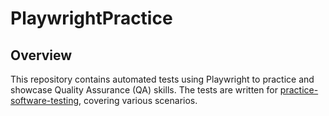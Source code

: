 # PlaywrightPractice

## Overview

This repository contains automated tests using Playwright to practice and showcase Quality Assurance (QA) skills. The tests are written for [practice-software-testing](https://github.com/testsmith-io/practice-software-testing), covering various scenarios.
